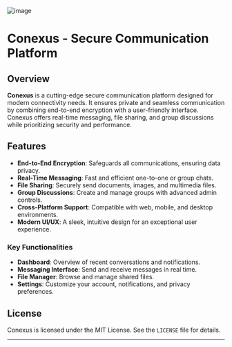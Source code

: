 ![image](https://github.com/user-attachments/assets/06042ac5-91b9-4f77-92b0-ca1c3bccfe95)

# Conexus - Secure Communication Platform

## Overview
**Conexus** is a cutting-edge secure communication platform designed for modern connectivity needs. It ensures private and seamless communication by combining end-to-end encryption with a user-friendly interface. Conexus offers real-time messaging, file sharing, and group discussions while prioritizing security and performance.

## Features
- **End-to-End Encryption**: Safeguards all communications, ensuring data privacy.
- **Real-Time Messaging**: Fast and efficient one-to-one or group chats.
- **File Sharing**: Securely send documents, images, and multimedia files.
- **Group Discussions**: Create and manage groups with advanced admin controls.
- **Cross-Platform Support**: Compatible with web, mobile, and desktop environments.
- **Modern UI/UX**: A sleek, intuitive design for an exceptional user experience.


### Key Functionalities
- **Dashboard**: Overview of recent conversations and notifications.
- **Messaging Interface**: Send and receive messages in real time.
- **File Manager**: Browse and manage shared files.
- **Settings**: Customize your account, notifications, and privacy preferences.



## License
Conexus is licensed under the MIT License. See the `LICENSE` file for details.

---

